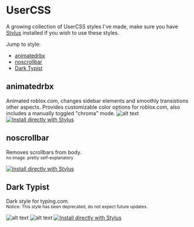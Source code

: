 # UserCSS
A growing collection of UserCSS styles I've made, make sure you have [Stylus](https://add0n.com/stylus.html) installed if you wish to use these styles.

Jump to style:
- [animatedrbx](https://github.com/Devo7v/UserCSS/#animatedrbx)
- [noscrollbar](https://github.com/Devo7v/UserCSS/#noscrollbar)
- [Dark Typist](https://github.com/Devo7v/UserCSS/#dark-typist)

## animatedrbx
Animated roblox.com, changes sidebar elements and smoothly transistions other aspects.
Provides customizable color options for roblox.com, also includes a manually toggled "chroma" mode.
![alt text](https://raw.githubusercontent.com/scrawlmin/UserCSS/master/Images/animatedrbx_thumb.png "animatedrbx-thumb.png")
[![Install directly with Stylus](https://img.shields.io/badge/Install%20directly%20with-Stylus-116b59.svg?longCache=true&style=for-the-badge)](https://raw.githubusercontent.com/scrawlmin/UserCSS/master/animatedrbx.user.css)


## noscrollbar
Removes scrollbars from body.<br>
<sub>no image. pretty self-explanatory</sub>

[![Install directly with Stylus](https://img.shields.io/badge/Install%20directly%20with-Stylus-116b59.svg?longCache=true&style=for-the-badge)](https://raw.githubusercontent.com/scrawlmin/UserCSS/master/animatedrbx.user.css)


## Dark Typist
Dark style for typing.com.<br>
<sub>Notice: This style has been deprecated, do not expect future updates.</sub>

![alt text](https://raw.githubusercontent.com/scrawlmin/UserCSS/master/Images/darktypist-thumb1.PNG "darktypist-thumb1.png")
![alt text](https://raw.githubusercontent.com/scrawlmin/UserCSS/master/Images/darktypist-thumb2.PNG "darktypist-thumb2.png")
[![Install directly with Stylus](https://img.shields.io/badge/Install%20directly%20with-Stylus-116b59.svg?longCache=true&style=for-the-badge)](https://raw.githubusercontent.com/scrawlmin/UserCSS/master/animatedrbx.user.css)
